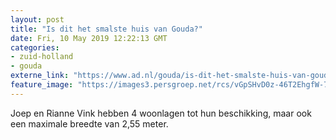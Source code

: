 ```yaml
---
layout: post
title: "Is dit het smalste huis van Gouda?"
date: Fri, 10 May 2019 12:22:13 GMT
categories: 
- zuid-holland 
- gouda 
externe_link: "https://www.ad.nl/gouda/is-dit-het-smalste-huis-van-gouda~ad932700/"
feature_image: "https://images3.persgroep.net/rcs/vGpSHvD0z-46T2EhgfW-7qjvq6A/diocontent/147473391/_fitwidth/400/?appId=21791a8992982cd8da851550a453bd7f&quality=0.7"
---
```


Joep en Rianne Vink hebben 4 woonlagen tot hun beschikking, maar ook een maximale breedte van 2,55 meter.
